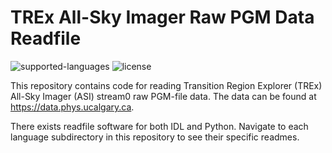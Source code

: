 # TREx All-Sky Imager Raw PGM Data Readfile
![supported-languages](https://img.shields.io/badge/Supported%20Languages-IDL%2C%20Python-lightgrey)
![license](https://img.shields.io/badge/license-MIT-brightgreen)

This repository contains code for reading Transition Region Explorer (TREx) All-Sky Imager (ASI) stream0 raw PGM-file data. The data can be found at https://data.phys.ucalgary.ca.

There exists readfile software for both IDL and Python. Navigate to each language subdirectory in this repository to see their specific readmes.

